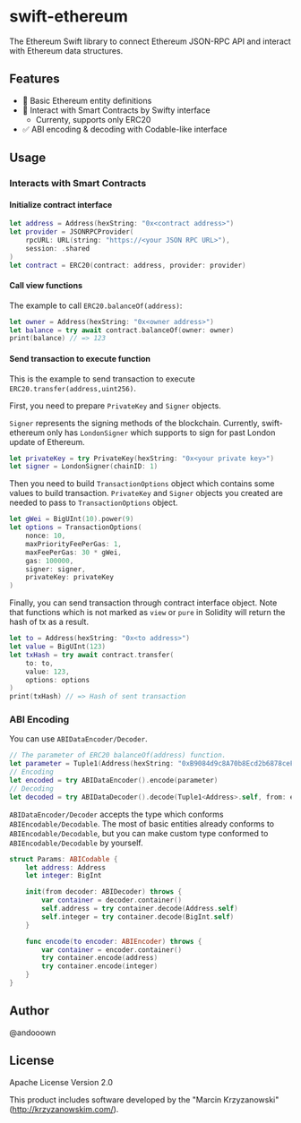 # swift-ethereum

The Ethereum Swift library to connect Ethereum JSON-RPC API and interact with Ethereum data structures.

## Features

- 🚧 Basic Ethereum entity definitions
- 🚧 Interact with Smart Contracts by Swifty interface
  - Currenty, supports only ERC20
- ✅ ABI encoding & decoding with Codable-like interface

## Usage
### Interacts with Smart Contracts
#### Initialize contract interface

```swift
let address = Address(hexString: "0x<contract address>")
let provider = JSONRPCProvider(
    rpcURL: URL(string: "https://<your JSON RPC URL>"),
    session: .shared
)
let contract = ERC20(contract: address, provider: provider)
```

#### Call view functions

The example to call `ERC20.balanceOf(address)`:

```swift
let owner = Address(hexString: "0x<owner address>")
let balance = try await contract.balanceOf(owner: owner)
print(balance) // => 123
```

#### Send transaction to execute function

This is the example to send transaction to execute `ERC20.transfer(address,uint256)`.

First, you need to prepare `PrivateKey` and `Signer` objects. 

`Signer` represents the signing methods of the blockchain. Currently, swift-ethereum only has `LondonSigner` which supports to sign for past London update of Ethereum.

```swift
let privateKey = try PrivateKey(hexString: "0x<your private key>")
let signer = LondonSigner(chainID: 1)
```

Then you need to build `TransactionOptions` object which contains some values to build transaction. `PrivateKey` and `Signer` objects you created are needed to pass to `TransactionOptions` object.

```swift
let gWei = BigUInt(10).power(9)
let options = TransactionOptions(
    nonce: 10,
    maxPriorityFeePerGas: 1,
    maxFeePerGas: 30 * gWei,
    gas: 100000,
    signer: signer,
    privateKey: privateKey
)
```

Finally, you can send transaction through contract interface object. Note that functions which is not marked as `view` or `pure` in Solidity will return the hash of tx as a result.

```swift
let to = Address(hexString: "0x<to address>")
let value = BigUInt(123)
let txHash = try await contract.transfer(
    to: to,
    value: 123,
    options: options
)
print(txHash) // => Hash of sent transaction
```

### ABI Encoding

You can use `ABIDataEncoder/Decoder`. 

```swift
// The parameter of ERC20 balanceOf(address) function.
let parameter = Tuple1(Address(hexString: "0xB9084d9c8A70b8Ecd2b6878ceF735F11b060DE32"))
// Encoding
let encoded = try ABIDataEncoder().encode(parameter)
// Decoding
let decoded = try ABIDataDecoder().decode(Tuple1<Address>.self, from: encoded)
```

`ABIDataEncoder/Decoder` accepts the type which conforms `ABIEncodable/Decodable`. The most of basic entities already conforms to `ABIEncodable/Decodable`, but you can make custom type conformed to `ABIEncodable/Decodable` by yourself. 

```swift
struct Params: ABICodable {
    let address: Address
    let integer: BigInt

    init(from decoder: ABIDecoder) throws {
        var container = decoder.container()
        self.address = try container.decode(Address.self)
        self.integer = try container.decode(BigInt.self)
    }

    func encode(to encoder: ABIEncoder) throws {
        var container = encoder.container()
        try container.encode(address)
        try container.encode(integer)
    }
}
```

## Author

@andooown

## License

Apache License Version 2.0

This product includes software developed by the "Marcin Krzyzanowski" (http://krzyzanowskim.com/).
